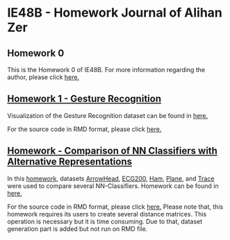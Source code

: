 # IE48B - Homework Journal of Alihan Zer

## Homework 0

This is the Homework 0 of IE48B. For more information regarding the author, please click [here.](/files/AlihanZer.md)

## [Homework 1 - Gesture Recognition](/files/ie48b_hw1_1.html)

Visualization of the Gesture Recognition dataset can be found in [here.](/files/ie48b_hw1_1.html)

For the source code in RMD format, please click [here.](/files/ie48b_hw1_1.Rmd)

## [Homework - Comparison of NN Classifiers with Alternative Representations](/files/IE48B-HW3.html)

In this [homework](/files/IE48B-HW3.html), datasets [ArrowHead](http://www.timeseriesclassification.com/description.php?Dataset=ArrowHead), [ECG200](http://www.timeseriesclassification.com/description.php?Dataset=ECG200), [Ham](http://www.timeseriesclassification.com/description.php?Dataset=Ham), [Plane](http://www.timeseriesclassification.com/description.php?Dataset=Plane), and [Trace](http://www.timeseriesclassification.com/description.php?Dataset=Trace) were used to compare several NN-Classifiers. Homework can be found in [here.](/files/IE48B-HW3.html)

For the source code in RMD format, please click [here.](/files/IE48B-HW3.Rmd) 
Please note that, this homework requires its users to create several distance matrices. This operation is necessary but it is time consuming. Due to that, dataset generation part is added but not run on RMD file.

